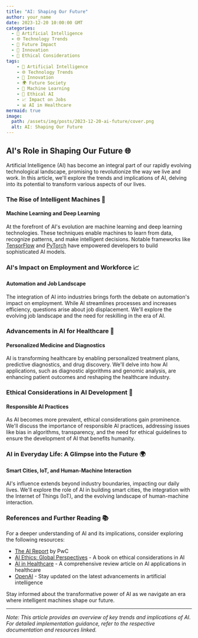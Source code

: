 ```yaml
---
title: "AI: Shaping Our Future"
author: your_name
date: 2023-12-20 10:00:00 GMT
categories:
  - 🤖 Artificial Intelligence
  - 🌐 Technology Trends
  - 🧠 Future Impact
  - 🚀 Innovation
  - 🤔 Ethical Considerations
tags:
    - 🤖 Artificial Intelligence
    - 🌐 Technology Trends
    - 🚀 Innovation
    - 🌍 Future Society
    - 🧠 Machine Learning
    - 🤔 Ethical AI
    - 📈 Impact on Jobs
    - 📊 AI in Healthcare
mermaid: true
image:
  path: /assets/img/posts/2023-12-20-ai-future/cover.png
  alt: AI: Shaping Our Future
---
```


## AI's Role in Shaping Our Future 🌐

Artificial Intelligence (AI) has become an integral part of our rapidly evolving technological landscape, promising to revolutionize the way we live and work. In this article, we'll explore the trends and implications of AI, delving into its potential to transform various aspects of our lives.

### The Rise of Intelligent Machines 🤖

#### Machine Learning and Deep Learning

At the forefront of AI's evolution are machine learning and deep learning technologies. These techniques enable machines to learn from data, recognize patterns, and make intelligent decisions. Notable frameworks like [TensorFlow](https://www.tensorflow.org/) and [PyTorch](https://pytorch.org/) have empowered developers to build sophisticated AI models.

### AI's Impact on Employment and Workforce 📈

#### Automation and Job Landscape

The integration of AI into industries brings forth the debate on automation's impact on employment. While AI streamlines processes and increases efficiency, questions arise about job displacement. We'll explore the evolving job landscape and the need for reskilling in the era of AI.

### Advancements in AI for Healthcare 🏥

#### Personalized Medicine and Diagnostics

AI is transforming healthcare by enabling personalized treatment plans, predictive diagnostics, and drug discovery. We'll delve into how AI applications, such as diagnostic algorithms and genomic analysis, are enhancing patient outcomes and reshaping the healthcare industry.

### Ethical Considerations in AI Development 🤔

#### Responsible AI Practices

As AI becomes more prevalent, ethical considerations gain prominence. We'll discuss the importance of responsible AI practices, addressing issues like bias in algorithms, transparency, and the need for ethical guidelines to ensure the development of AI that benefits humanity.

### AI in Everyday Life: A Glimpse into the Future 🌍

#### Smart Cities, IoT, and Human-Machine Interaction

AI's influence extends beyond industry boundaries, impacting our daily lives. We'll explore the role of AI in building smart cities, the integration with the Internet of Things (IoT), and the evolving landscape of human-machine interaction.

### References and Further Reading 📚

For a deeper understanding of AI and its implications, consider exploring the following resources:

- [The AI Report](https://www.pwc.com/us/en/services/consulting/library/artificial-intelligence.html) by PwC
- [AI Ethics: Global Perspectives](https://www.cambridge.org/aiethics) - A book on ethical considerations in AI
- [AI in Healthcare](https://www.ncbi.nlm.nih.gov/pmc/articles/PMC6369195/) - A comprehensive review article on AI applications in healthcare
- [OpenAI](https://www.openai.com/) - Stay updated on the latest advancements in artificial intelligence

Stay informed about the transformative power of AI as we navigate an era where intelligent machines shape our future.

---

*Note: This article provides an overview of key trends and implications of AI. For detailed implementation guidance, refer to the respective documentation and resources linked.*
